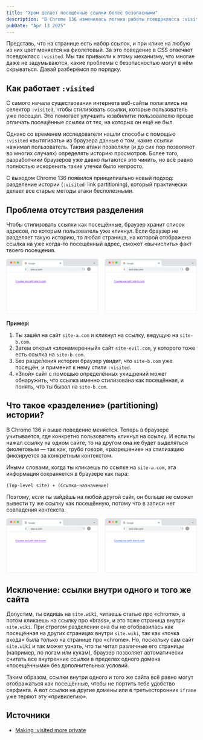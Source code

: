```yaml
---
title: "Хром делает посещённые ссылки более безопасными"
description: "В Chrome 136 изменилась логика работы псевдокласса :visited за счёт «разделения» истории посещённых ссылок. Эта новация защищает пользователей от утечек приватных данных и решает старую проблему безопасности, существовавшую более 20 лет."
pubDate: "Apr 13 2025"
---
```


Представь, что на странице есть набор ссылок, и при клике на любую из них цвет меняется на фиолетовый. За это поведение в CSS отвечает псевдокласс `:visited`. Мы так привыкли к этому механизму, что многие даже не задумываются, какие проблемы с безопасностью могут в нём скрываться. Давай разберёмся по порядку.

## Как работает `:visited`
С самого начала существования интернета веб-сайты полагались на селектор `:visited`, чтобы стилизовать ссылки, которые пользователь уже посещал. Это помогает улучшить юзабилити: пользователю проще отличать посещённые ссылки от тех, на которых он ещё не был.

Однако со временем исследователи нашли способы с помощью` :visited` «вытягивать» из браузера данные о том, какие ссылки нажимал пользователь. Такие атаки позволяли (и до сих пор позволяют во многих случаях) определять историю просмотров. Более того, разработчики браузеров уже давно пытаются это чинить, но всё равно полностью искоренить такие утечки было непросто.

С выходом Chrome 136 появился принципиально новый подход: разделение истории (`:visited `link partitioning), который практически делает все старые методы атаки бесполезными.

## Проблема отсутствия разделения
Чтобы стилизовать ссылки как посещённые, браузер хранит список адресов, по которым пользователь уже кликнул. Если браузер не разделяет такую историю, то любая страница, на которой отображена ссылка на уже когда-то посещённый адрес, сможет «вычислить» факт твоего посещения.

![site-link-b.png](./site-link-b.png)

**Пример:**
1. Ты зашёл на сайт `site-a.com` и кликнул на ссылку, ведущую на `site-b.com`.
2. Затем открыл «злонамеренный» сайт `site-evil.com`, у которого тоже есть ссылка на `site-b.com`.
3. Без разделения истории браузер увидит, что `site-b.com` уже посещён, и применит к нему стили `:visited`.
4. «Злой» сайт с помощью определённых ухищрений может обнаружить, что ссылка именно стилизована как посещённая, и понять, что ты бывал на `site-b.com`.

## Что такое «разделение» (partitioning) истории?
В Chrome 136 и выше поведение меняется. Теперь в браузере учитывается, где конкретно пользователь кликнул на ссылку. И если ты нажал ссылку на одном сайте, то на другом она не будет выделяться фиолетовым — так как, грубо говоря, «разрешение» на стилизацию фиксируется за конкретным контекстом.

Иными словами, когда ты кликаешь по ссылке на `site-a.com`, эта информация сохраняется в браузере как пара:

```
(Top-level site) + (Ссылка-назначение)
```

Поэтому, если ты зайдёшь на любой другой сайт, он больше не сможет вывести ту же ссылку как посещённую, потому что в записи нет совпадения контекста.

![site-link-b.png](./site-link-b-true.png)

## Исключение: ссылки внутри одного и того же сайта
Допустим, ты сидишь на `site.wiki`, читаешь статью про «chrome», а потом кликаешь на ссылку про «brass», и это тоже страница внутри `site.wiki`. При строгом разделении она бы не отобразилась как посещённая на других страницах внутри `site.wiki`, так как «точка входа» была только на странице про «chrome». Но, поскольку сам сайт `site.wiki` и так может узнать, что ты читал различные его страницы (например, по логам или кукам), браузер позволяет автоматически считать все внутренние ссылки в пределах одного домена «посещёнными» без дополнительных условий.

Таким образом, ссылки внутри одного и того же сайта всё равно могут отображаться как посещённые, чтобы не портить тебе удобство серфинга. А вот ссылки на другие домены или в третьесторонних `iframe` уже теряют эту «привилегию».

## Источники
- [Making :visited more private](https://developer.chrome.com/blog/visited-links)
